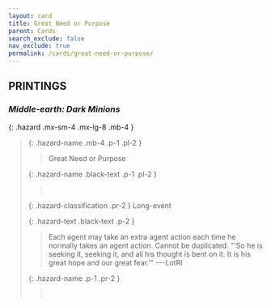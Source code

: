 ```yaml
---
layout: card
title: Great Need or Purpose
parent: Cards
search_exclude: false
nav_exclude: true
permalink: /cards/great-need-or-purpose/
---
```


## PRINTINGS


### _Middle-earth: Dark Minions_

{: .hazard .mx-sm-4 .mx-lg-8 .mb-4 }
> {: .hazard-name .mb-4 .p-1 .pl-2 }
> > <div class="hazard-mp"></div>
> > <div class="card-name">Great Need or Purpose</div>
>
> {: .hazard-name .black-text .p-1 .pl-2 }
> > &nbsp;
>
> {: .hazard-classification .pr-2 }
> Long-event
>
> {: .hazard-text .black-text .p-2 }
> > Each agent may take an extra agent action each time he normally takes an agent action. Cannot be duplicated.  "'So he is seeking it, seeking it, and all his thought is bent on it. It is his great hope and our great fear.'" ---LotRI 
>
> {: .hazard-name .p-1 .pr-2 }
> > <div class="card-shield"></div>
> > <div class="card-corruption">&nbsp;</div>
